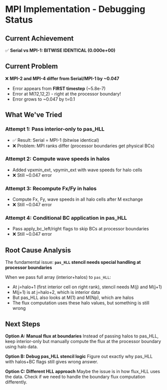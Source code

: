 # MPI Implementation - Debugging Status

## Current Achievement
✅ **Serial vs MPI-1: BITWISE IDENTICAL (0.000e+00)**

## Current Problem
❌ **MPI-2 and MPI-4 differ from Serial/MPI-1 by ~0.047**
- Error appears from **FIRST timestep** (~5.8e-7)
- Error at M(12,12,2) - right at the processor boundary!
- Error grows to ~0.047 by t=0.1

## What We've Tried

### Attempt 1: Pass interior-only to pas_HLL
- ✅ Result: Serial = MPI-1 (bitwise identical)
- ❌ Problem: MPI ranks differ (processor boundaries get physical BCs)

### Attempt 2: Compute wave speeds in halos
- Added vpxmin_ext, vpymin_ext with wave speeds for halo cells
- ❌ Still ~0.047 error

### Attempt 3: Recompute Fx/Fy in halos  
- Compute Fx, Fy, wave speeds in all halo cells after M exchange
- ❌ Still ~0.047 error

### Attempt 4: Conditional BC application in pas_HLL
- Pass apply_bc_left/right flags to skip BCs at processor boundaries
- ❌ Still ~0.047 error

## Root Cause Analysis

The fundamental issue: **`pas_HLL` stencil needs special handling at processor boundaries**

When we pass full array (interior+halos) to `pas_HLL`:
- At j=halo+1 (first interior cell on right rank), stencil needs M(j) and M(j+1)
- M(j+1) is at j=halo+2, which is interior data
- But pas_HLL also looks at M(1) and M(Np), which are halos
- The flux computation uses these halo values, but something is still wrong

## Next Steps

**Option A: Manual flux at boundaries**
Instead of passing halos to pas_HLL, keep interior-only but manually compute
the flux at the processor boundary using halo data.

**Option B: Debug pas_HLL stencil logic**
Figure out exactly why pas_HLL with halos+BC flags still gives wrong answer.

**Option C: Different HLL approach**
Maybe the issue is in how flux_HLL uses the data. Check if we need to 
handle the boundary flux computation differently.


